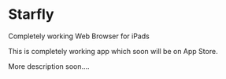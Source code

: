 # Starfly
Completely working Web Browser for iPads

This is completely working app which soon will be on App Store.

More description soon....
